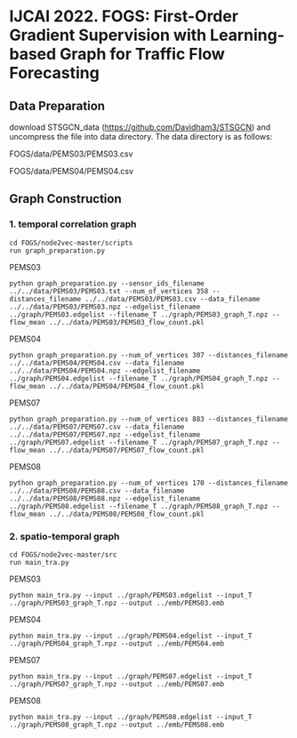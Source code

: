 # IJCAI 2022. FOGS: First-Order Gradient Supervision with Learning-based Graph for Traffic Flow Forecasting

## Data Preparation
download STSGCN_data (https://github.com/Davidham3/STSGCN) and uncompress the file into data directory. The data directory is as follows:

FOGS/data/PEMS03/PEMS03.csv

FOGS/data/PEMS04/PEMS04.csv

## Graph Construction
### 1. temporal correlation graph
```
cd FOGS/node2vec-master/scripts
run graph_preparation.py
```

PEMS03
```
python graph_preparation.py --sensor_ids_filename ../../data/PEMS03/PEMS03.txt --num_of_vertices 358 --distances_filename ../../data/PEMS03/PEMS03.csv --data_filename ../../data/PEMS03/PEMS03.npz --edgelist_filename ../graph/PEMS03.edgelist --filename_T ../graph/PEMS03_graph_T.npz --flow_mean ../../data/PEMS03/PEMS03_flow_count.pkl
```

PEMS04
```
python graph_preparation.py --num_of_vertices 307 --distances_filename ../../data/PEMS04/PEMS04.csv --data_filename ../../data/PEMS04/PEMS04.npz --edgelist_filename ../graph/PEMS04.edgelist --filename_T ../graph/PEMS04_graph_T.npz --flow_mean ../../data/PEMS04/PEMS04_flow_count.pkl
```

PEMS07
```
python graph_preparation.py --num_of_vertices 883 --distances_filename ../../data/PEMS07/PEMS07.csv --data_filename ../../data/PEMS07/PEMS07.npz --edgelist_filename ../graph/PEMS07.edgelist --filename_T ../graph/PEMS07_graph_T.npz --flow_mean ../../data/PEMS07/PEMS07_flow_count.pkl
```

PEMS08
```
python graph_preparation.py --num_of_vertices 170 --distances_filename ../../data/PEMS08/PEMS08.csv --data_filename ../../data/PEMS08/PEMS08.npz --edgelist_filename ../graph/PEMS08.edgelist --filename_T ../graph/PEMS08_graph_T.npz --flow_mean ../../data/PEMS08/PEMS08_flow_count.pkl
```
### 2. spatio-temporal graph
```
cd FOGS/node2vec-master/src
run main_tra.py
```

PEMS03 
```
python main_tra.py --input ../graph/PEMS03.edgelist --input_T ../graph/PEMS03_graph_T.npz --output ../emb/PEMS03.emb 
```

PEMS04 
```
python main_tra.py --input ../graph/PEMS04.edgelist --input_T ../graph/PEMS04_graph_T.npz --output ../emb/PEMS04.emb 
```

PEMS07 
```
python main_tra.py --input ../graph/PEMS07.edgelist --input_T ../graph/PEMS07_graph_T.npz --output ../emb/PEMS07.emb 
```

PEMS08 
```
python main_tra.py --input ../graph/PEMS08.edgelist --input_T ../graph/PEMS08_graph_T.npz --output ../emb/PEMS08.emb 
```
